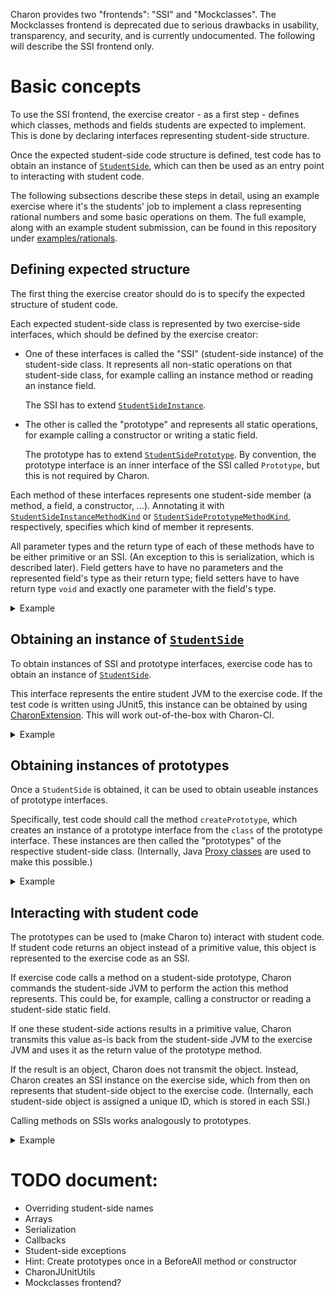 Charon provides two "frontends": "SSI" and "Mockclasses".
The Mockclasses frontend is deprecated due to serious drawbacks
in usability, transparency, and security, and is currently undocumented.
The following will describe the SSI frontend only.

# Basic concepts

To use the SSI frontend, the exercise creator - as a first step -
defines which classes, methods and fields students are expected to implement.
This is done by declaring interfaces representing student-side structure.

Once the expected student-side code structure is defined,
test code has to obtain an instance of
[`StudentSide`](exercise/frontend/ssi/src/main/java/net/haspamelodica/charon/StudentSide.java),
which can then be used as an entry point to interacting with student code.

The following subsections describe these steps in detail,
using an example exercise where it's the students' job to implement a class representing rational numbers
and some basic operations on them.
The full example, along with an example student submission, can be found in this repository under
[examples/rationals](examples/rationals).

## Defining expected structure

The first thing the exercise creator should do is
to specify the expected structure of student code.

Each expected student-side class is represented by two exercise-side interfaces,
which should be defined by the exercise creator:
 - One of these interfaces is called the "SSI" (student-side instance) of the student-side class.
   It represents all non-static operations on that student-side class,
   for example calling an instance method or reading an instance field.

   The SSI has to extend
   [`StudentSideInstance`](exercise/frontend/ssi/src/main/java/net/haspamelodica/charon/StudentSideInstance.java).
 - The other is called the "prototype" and represents all static operations,
   for example calling a constructor or writing a static field.

   The prototype has to extend
   [`StudentSidePrototype`](exercise/frontend/ssi/src/main/java/net/haspamelodica/charon/StudentSidePrototype.java).
   By convention, the prototype interface is an inner interface of the SSI called `Prototype`, but this is not required by Charon.

Each method of these interfaces represents one student-side member (a method, a field, a constructor, ...).
Annotating it with 
[`StudentSideInstanceMethodKind`](exercise/frontend/ssi/src/main/java/net/haspamelodica/charon/annotations/StudentSideInstanceMethodKind.java)
or
[`StudentSidePrototypeMethodKind`](exercise/frontend/ssi/src/main/java/net/haspamelodica/charon/annotations/StudentSidePrototypeMethodKind.java),
respectively, specifies which kind of member it represents.

All parameter types and the return type of each of these methods have to be either primitive or an SSI.
(An exception to this is serialization, which is described later).
Field getters have to have no parameters and the represented field's type as their return type;
field setters have to have return type `void` and exactly one parameter with the field's type.

<details>
<summary>Example</summary>

(In all examples, imports to Charon classes will be omitted.)
```java
@StudentSideInstanceKind(CLASS)
public interface RationalNumber extends StudentSideInstance
{
    @StudentSideInstanceMethodKind(INSTANCE_FIELD_GETTER)
    public int num();

    @StudentSideInstanceMethodKind(INSTANCE_FIELD_GETTER)
    public int den();

    @StudentSideInstanceMethodKind(INSTANCE_METHOD)
    public double approximateAsDouble();

    @StudentSideInstanceMethodKind(INSTANCE_METHOD)
    public RationalNumber add(RationalNumber other);

    @StudentSideInstanceMethodKind(INSTANCE_METHOD)
    public RationalNumber sub(RationalNumber other);

    @StudentSideInstanceMethodKind(INSTANCE_METHOD)
    public RationalNumber mul(RationalNumber other);

    @StudentSideInstanceMethodKind(INSTANCE_METHOD)
    public RationalNumber div(RationalNumber other);

    public static interface Prototype extends StudentSidePrototype<RationalNumber>
    {
        @StudentSidePrototypeMethodKind(STATIC_FIELD_GETTER)
        public RationalNumber ZERO();

        @StudentSidePrototypeMethodKind(CONSTRUCTOR)
        public RationalNumber new_(int value);

        @StudentSidePrototypeMethodKind(CONSTRUCTOR)
        public RationalNumber new_(int num, int den);
    }
}
```

</details>

## Obtaining an instance of [`StudentSide`](exercise/frontend/ssi/src/main/java/net/haspamelodica/charon/StudentSide.java)

To obtain instances of SSI and prototype interfaces,
exercise code has to obtain an instance of
[`StudentSide`](exercise/frontend/ssi/src/main/java/net/haspamelodica/charon/StudentSide.java).

This interface represents the entire student JVM to the exercise code.
If the test code is written using JUnit5, this instance can be obtained by using
[CharonExtension](exercise/junitextension/src/main/java/net/haspamelodica/charon/junitextension/CharonExtension.java).
This will work out-of-the-box with Charon-CI.

<details>
<summary>Example</summary>

```java
import org.junit.jupiter.api.Test;
import org.junit.jupiter.api.extension.ExtendWith;

@ExtendWith(CharonExtension.class)
public class TestRationalNumber
{
    @Test
    public void testBasic(StudentSide studentSide)
    {
        // test code, with StudentSide instance available
    }
}
```

</details>

## Obtaining instances of prototypes

Once a `StudentSide` is obtained,
it can be used to obtain useable instances of prototype interfaces.

Specifically, test code should call the method `createPrototype`,
which creates an instance of a prototype interface from the `class` of the prototype interface.
These instances are then called the "prototypes" of the respective student-side class.
(Internally, Java
[Proxy classes](https://docs.oracle.com/en/java/javase/19/docs/api/java.base/java/lang/reflect/Proxy.html)
are used to make this possible.)

<details>
<summary>Example</summary>

```java
import org.junit.jupiter.api.Test;
import org.junit.jupiter.api.extension.ExtendWith;

@ExtendWith(CharonExtension.class)
public class TestRationalNumber
{
    @Test
    public void testBasic(StudentSide studentSide)
    {
        RationalNumber.Prototype RationalNumberP = studentSide.createPrototype(RationalNumber.Prototype.class);
        // test code, with the prototype of RationalNumber available
    }
}
```

</details>

## Interacting with student code

The prototypes can be used to (make Charon to) interact with student code.
If student code returns an object instead of a primitive value,
this object is represented to the exercise code as an SSI.

If exercise code calls a method on a student-side prototype,
Charon commands the student-side JVM to
perform the action this method represents.
This could be, for example, calling a constructor
or reading a student-side static field.

If one these student-side actions results in a primitive value,
Charon transmits this value as-is back from the student-side JVM to the exercise JVM
and uses it as the return value of the prototype method.

If the result is an object, Charon does not transmit the object.
Instead, Charon creates an SSI instance on the exercise side,
which from then on represents that student-side object to the exercise code.
(Internally, each student-side object is assigned a unique ID,
which is stored in each SSI.)

Calling methods on SSIs works analogously to prototypes.

<details>
<summary>Example</summary>

```java
import static org.junit.jupiter.api.Assertions.assertEquals;

import org.junit.jupiter.api.Test;
import org.junit.jupiter.api.extension.ExtendWith;

@ExtendWith(CharonExtension.class)
public class TestRationalNumber
{
    @Test
    public void testBasic(StudentSide studentSide)
    {
        RationalNumber.Prototype RationalNumberP = studentSide.createPrototype(RationalNumber.Prototype.class);

        RationalNumber zero = RationalNumberP.ZERO();
        assertEquals(zero.approximateAsDouble(), 0);

        RationalNumber rational42 = RationalNumberP.new_(42);
        assertEquals(rational42.num(), 42);
        assertEquals(rational42.den(), 1);
        assertEquals(rational42.approximateAsDouble(), 42);

        RationalNumber rational50 = rational42.add(RationalNumberP.new_(8));
        assertEquals(rational50.num(), 50);
        assertEquals(rational50.den(), 1);
        assertEquals(rational50.approximateAsDouble(), 50);

        RationalNumber rational25_9 = rational50.div(RationalNumberP.new_(18));
        assertEquals(rational25_9.num(), 25);
        assertEquals(rational25_9.den(), 9);
        assertEquals(rational25_9.approximateAsDouble(), 25 / 9d);

        RationalNumber rational125_6 = rational25_9.mul(RationalNumberP.new_(15, 2));
        assertEquals(rational125_6.num(), 125);
        assertEquals(rational125_6.den(), 6);
        assertEquals(rational125_6.approximateAsDouble(), 125 / 6d);

        RationalNumber rational0 = rational125_6.mul(zero);
        assertEquals(rational0.approximateAsDouble(), 0);
    }
}
```

The calls to `num`, `den`, and `approximateAsDouble` will result in a primitive value,
directly transmitted back to the exercise JVM from the student JVM.

The calls to `add`, `div`, `mul`, and `new_` (which represents the constructor
of the student-side class `RationalNumber`)
will make Charon create a new SSI
for the new student-side `RationalNumber` instance.

Note that the type `RationalNumber`
does not refer to the student-side class of that name,
but to the SSI interface defined earlier by the exercise creator.

</details>

# TODO document:

- Overriding student-side names
- Arrays
- Serialization
- Callbacks
- Student-side exceptions
- Hint: Create prototypes once in a BeforeAll method or constructor
- CharonJUnitUtils
- Mockclasses frontend?
